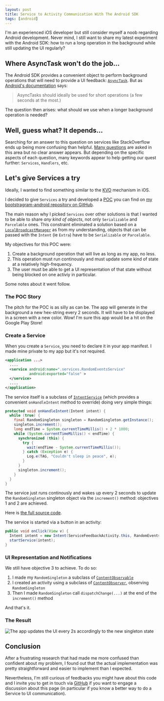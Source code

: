 ```yaml
---
layout: post
title: Service to Activity Communication With The Android SDK
tags: [android]
---
```


I'm an experienced iOS developer but still consider myself a noob regarding
Android development. Never mind, I still want to share my latest experiment with
the Android SDK: how to run a long operation in the background while still
updating the UI regularly?

## Where AsyncTask won't do the job...

The Android SDK provides a convenient object to perform background operations
that will need to provide a UI feedback: [`AsyncTask`][asynctask]. But as
[Android's documentation][asynctask] says:

> AsyncTasks should ideally be used for short operations (a few seconds at the
> most.)

The question then arises: what should we use when a longer background operation
is needed?

## Well, guess what? It depends...

Searching for an answer to this question on services like StackOverflow ends up
being more confusing than helpful. [Many questions][stackoverflow] are asked in
this area but no clear answer appears. But depending on the specific aspects of
each question, many keywords appear to help getting our quest further:
`Services`, `Handlers`, etc.

## Let's give Services a try

Ideally, I wanted to find something similar to the [KVO][kvo] mechanism in iOS.

I decided to give `Services` a try and developed a [POC][poc] you can find on
[my bootstragram-android repository on GitHub][bootstragram-android].

The main reason why I picked `Services` over other solutions is that I wanted to
be able to share _any kind of objects_, not only `Serializable` and `Parcelable`
ones. This constraint eliminated a solution based on a
[`LocalBroadcastManager`][localbroadcastmanager] as from my understanding,
objects that can be passed with the `Intent` (ie `Extra`) have to be
`Serializable` or `Parcelable`.

My objectives for this POC were:

1. Create a background operation that will live as long as my app, no less.
1. This operation must run continously and must update some kind of state at a
   relatively high-frequency.
1. The user must be able to get a UI representation of that state without being
   blocked on one activiy in particular.

Some notes about it went follow.

### The POC Story

The pitch for the POC is as silly as can be. The app will generate in the
background a new hex-string every 2 seconds. It will have to be displayed in a
screen with a new color. Wow! I'm sure this app would be a hit on the Google
Play Store!

### Create a Service

When you create a `Service`, you need to declare it in your app manifest. I made
mine private to my app but it's not required.

```xml
<application ...>
  ....
  <service android:name=".services.RandomEventsService"
           android:exported="false" >
  </service>
  ....
</application>
```

The service itself is a subclass of [`IntentService`][intentservice] (which
provides a convenient `onHandleIntent` method to override) doing very simple
things:

```java
protected void onHandleIntent(Intent intent) {
  while (true) {
    final RandomSingleton singleton = RandomSingleton.getInstance();
    singleton.increment();
    long endTime = System.currentTimeMillis() + 2 * 1000;
    while (System.currentTimeMillis() < endTime) {
      synchronized (this) {
        try {
          wait(endTime - System.currentTimeMillis());
        } catch (Exception e) {
          Log.e(TAG, "Couldn't sleep in peace", e);
        }
      }
      singleton.increment();
    }
  }
}
```

The service just runs continously and wakes up every 2 seconds to update the
`RandomSingleton` singleton object via the `increment()` method: objectives 1
and 2 are achieved.

Here is [the full source code][randomeventsservice].

The service is started via a button in an activity:

```java
public void onClick(View v) {
  Intent intent = new Intent(ServiceFeedbackActivity.this, RandomEventsService.class);
  startService(intent);
}
```

### UI Representation and Notifications

We still have objective 3 to achieve. To do so:

1. I made my `RandomSingleton` a subclass of
   [`ContentObservable`][contentobservable]
1. I created an activity using a subclass of
   [`ContentObserver`][contentobserver], observing `RandomSingleton`
1. Then I made `RandomSingleton` call `dispatchChange(...)` at the end of the
   `increment()` method

And that's it.

### The Result

![The app updates the UI every 2s accordingly to the new singleton state](../../assets/images/android-services-to-activity-communication.gif "The app updates the UI every 2s accordingly to the new singleton state")

## Conclusion

After a frustrating research that had made me more confused than confident about
my problem, I found out that the actual implementation was pretty
straightforward and easier to implement than I expected.

Nevertheless, I'm still curious of feedbacks you might have about this code and
I invite you to get in touch via [GitHub][github] if you want to engage a
discussion about this page (in particular if you know a better way to do a
Service to UI communication).

[asynctask]:
  https://developer.android.com/reference/android/os/AsyncTask.html
  "AsyncTask Class API Reference"
[intentservice]:
  https://developer.android.com/reference/android/app/IntentService.html
  "IntentService Class API Reference"
[contentobservable]:
  https://developer.android.com/reference/android/database/ContentObservable.html
  "ContentObservable Class API Reference"
[contentobserver]:
  https://developer.android.com/reference/android/database/ContentObserver.html
  "ContentObserver Class API Reference"
[localbroadcastmanager]:
  https://developer.android.com/reference/android/support/v4/content/LocalBroadcastManager.html
  "LocalBroadcastManager Class API Reference"
[stackoverflow]:
  https://stackoverflow.com/search?q=android+ui+communication+background
  "Search for 'Android UI Communication Background' on StackOverflow"
[bootstragram-android]:
  https://github.com/dirtyhenry/bootstragram-android
  "My bootstragram-android repository on GitHub"
[randomeventsservice]:
  https://github.com/dirtyhenry/bootstragram-android/blob/master/src/com/bootstragram/demo/services/RandomEventsService.java
  "My RandomEventsService source code"
[poc]: https://en.wikipedia.org/wiki/Proof_of_concept "Proof of Concept"
[github]: https://github.com/dirtyhenry/tech-articles/issues "Issues"
[kvo]: https://nshipster.com/key-value-observing/

